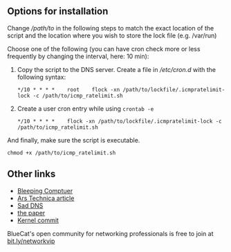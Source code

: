 ## Options for installation

Change _/path/to_ in the following steps to match the exact location of the script and the location where you wish to store the lock file (e.g. /var/run)

Choose one of the following (you can have cron check more or less frequently by changing the interval, here: 10 min):

1. Copy the script to the DNS server. Create a file in _/etc/cron.d_ with the following syntax:

    ```
    */10 * * * *    root    flock -xn /path/to/lockfile/.icmpratelimit-lock -c /path/to/icmp_ratelimit.sh
    ```

2. Create a user cron entry while using `crontab -e`

    ```
    */10 * * * *    flock -xn /path/to/lockfile/.icmpratelimit-lock -c /path/to/icmp_ratelimit.sh
    ```

And finally, make sure the script is executable. 

```
chmod +x /path/to/icmp_ratelimit.sh
```

## Other links

- [Bleeping Comptuer](https://www.bleepingcomputer.com/news/security/dns-cache-poisoning-attacks-return-due-to-linux-weakness/)
- [Ars Technica article](https://arstechnica.com/information-technology/2020/11/researchers-find-way-to-revive-kaminskys-2008-dns-cache-poisoning-attack/)
- [Sad DNS](https://789498207.www.saddns.net/)
- [the paper](https://dl.acm.org/doi/pdf/10.1145/3372297.3417280)
- [Kernel commit](https://git.kernel.org/pub/scm/linux/kernel/git/torvalds/linux.git/commit/net/ipv4/icmp.c?h=v5.10-rc3&id=b38e7819cae946e2edf869e604af1e65a5d241c5)

BlueCat's open community for networking professionals is free to join at [bit.ly/networkvip](https://bit.ly/networkvip)
